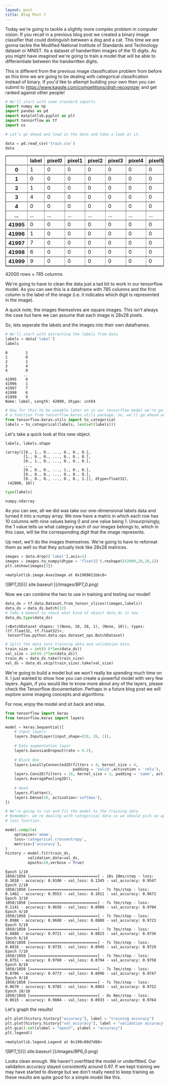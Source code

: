 ```yaml
---
layout: post
title: Blog Post 7
---
```


Today we're going to tackle a slightly more complex problem in computer vision. If you recall in a previous blog post we created a binary image classifier that could distinguish between a dog and a cat. This time we are gonna tackle the Modified National Institute of Standards and Technology dataset or MNIST. Its a dataset of handwritten images of the 10 digits. As you might have imagined we're going to train a model that will be able to differientiate between the handwritten digits.

This is different from the previous image classification problem from before as this time we are going to be dealing with categorical classification instead of binary.
If you'd like to attempt building your own then you can submit to https://www.kaggle.com/competitions/digit-recognizer and get ranked against other people!


```python
# We'll start with some standard imports
import numpy as np 
import pandas as pd
import matplotlib.pyplot as plt
import tensorflow as tf
import os

```


```python
# Let's go ahead and load in the data and take a look at it.

data = pd.read_csv('train.csv')
data
```




<div>
<style scoped>
    .dataframe tbody tr th:only-of-type {
        vertical-align: middle;
    }

    .dataframe tbody tr th {
        vertical-align: top;
    }

    .dataframe thead th {
        text-align: right;
    }
</style>
<table border="1" class="dataframe">
  <thead>
    <tr style="text-align: right;">
      <th></th>
      <th>label</th>
      <th>pixel0</th>
      <th>pixel1</th>
      <th>pixel2</th>
      <th>pixel3</th>
      <th>pixel4</th>
      <th>pixel5</th>
      <th>pixel6</th>
      <th>pixel7</th>
      <th>pixel8</th>
      <th>...</th>
      <th>pixel774</th>
      <th>pixel775</th>
      <th>pixel776</th>
      <th>pixel777</th>
      <th>pixel778</th>
      <th>pixel779</th>
      <th>pixel780</th>
      <th>pixel781</th>
      <th>pixel782</th>
      <th>pixel783</th>
    </tr>
  </thead>
  <tbody>
    <tr>
      <th>0</th>
      <td>1</td>
      <td>0</td>
      <td>0</td>
      <td>0</td>
      <td>0</td>
      <td>0</td>
      <td>0</td>
      <td>0</td>
      <td>0</td>
      <td>0</td>
      <td>...</td>
      <td>0</td>
      <td>0</td>
      <td>0</td>
      <td>0</td>
      <td>0</td>
      <td>0</td>
      <td>0</td>
      <td>0</td>
      <td>0</td>
      <td>0</td>
    </tr>
    <tr>
      <th>1</th>
      <td>0</td>
      <td>0</td>
      <td>0</td>
      <td>0</td>
      <td>0</td>
      <td>0</td>
      <td>0</td>
      <td>0</td>
      <td>0</td>
      <td>0</td>
      <td>...</td>
      <td>0</td>
      <td>0</td>
      <td>0</td>
      <td>0</td>
      <td>0</td>
      <td>0</td>
      <td>0</td>
      <td>0</td>
      <td>0</td>
      <td>0</td>
    </tr>
    <tr>
      <th>2</th>
      <td>1</td>
      <td>0</td>
      <td>0</td>
      <td>0</td>
      <td>0</td>
      <td>0</td>
      <td>0</td>
      <td>0</td>
      <td>0</td>
      <td>0</td>
      <td>...</td>
      <td>0</td>
      <td>0</td>
      <td>0</td>
      <td>0</td>
      <td>0</td>
      <td>0</td>
      <td>0</td>
      <td>0</td>
      <td>0</td>
      <td>0</td>
    </tr>
    <tr>
      <th>3</th>
      <td>4</td>
      <td>0</td>
      <td>0</td>
      <td>0</td>
      <td>0</td>
      <td>0</td>
      <td>0</td>
      <td>0</td>
      <td>0</td>
      <td>0</td>
      <td>...</td>
      <td>0</td>
      <td>0</td>
      <td>0</td>
      <td>0</td>
      <td>0</td>
      <td>0</td>
      <td>0</td>
      <td>0</td>
      <td>0</td>
      <td>0</td>
    </tr>
    <tr>
      <th>4</th>
      <td>0</td>
      <td>0</td>
      <td>0</td>
      <td>0</td>
      <td>0</td>
      <td>0</td>
      <td>0</td>
      <td>0</td>
      <td>0</td>
      <td>0</td>
      <td>...</td>
      <td>0</td>
      <td>0</td>
      <td>0</td>
      <td>0</td>
      <td>0</td>
      <td>0</td>
      <td>0</td>
      <td>0</td>
      <td>0</td>
      <td>0</td>
    </tr>
    <tr>
      <th>...</th>
      <td>...</td>
      <td>...</td>
      <td>...</td>
      <td>...</td>
      <td>...</td>
      <td>...</td>
      <td>...</td>
      <td>...</td>
      <td>...</td>
      <td>...</td>
      <td>...</td>
      <td>...</td>
      <td>...</td>
      <td>...</td>
      <td>...</td>
      <td>...</td>
      <td>...</td>
      <td>...</td>
      <td>...</td>
      <td>...</td>
      <td>...</td>
    </tr>
    <tr>
      <th>41995</th>
      <td>0</td>
      <td>0</td>
      <td>0</td>
      <td>0</td>
      <td>0</td>
      <td>0</td>
      <td>0</td>
      <td>0</td>
      <td>0</td>
      <td>0</td>
      <td>...</td>
      <td>0</td>
      <td>0</td>
      <td>0</td>
      <td>0</td>
      <td>0</td>
      <td>0</td>
      <td>0</td>
      <td>0</td>
      <td>0</td>
      <td>0</td>
    </tr>
    <tr>
      <th>41996</th>
      <td>1</td>
      <td>0</td>
      <td>0</td>
      <td>0</td>
      <td>0</td>
      <td>0</td>
      <td>0</td>
      <td>0</td>
      <td>0</td>
      <td>0</td>
      <td>...</td>
      <td>0</td>
      <td>0</td>
      <td>0</td>
      <td>0</td>
      <td>0</td>
      <td>0</td>
      <td>0</td>
      <td>0</td>
      <td>0</td>
      <td>0</td>
    </tr>
    <tr>
      <th>41997</th>
      <td>7</td>
      <td>0</td>
      <td>0</td>
      <td>0</td>
      <td>0</td>
      <td>0</td>
      <td>0</td>
      <td>0</td>
      <td>0</td>
      <td>0</td>
      <td>...</td>
      <td>0</td>
      <td>0</td>
      <td>0</td>
      <td>0</td>
      <td>0</td>
      <td>0</td>
      <td>0</td>
      <td>0</td>
      <td>0</td>
      <td>0</td>
    </tr>
    <tr>
      <th>41998</th>
      <td>6</td>
      <td>0</td>
      <td>0</td>
      <td>0</td>
      <td>0</td>
      <td>0</td>
      <td>0</td>
      <td>0</td>
      <td>0</td>
      <td>0</td>
      <td>...</td>
      <td>0</td>
      <td>0</td>
      <td>0</td>
      <td>0</td>
      <td>0</td>
      <td>0</td>
      <td>0</td>
      <td>0</td>
      <td>0</td>
      <td>0</td>
    </tr>
    <tr>
      <th>41999</th>
      <td>9</td>
      <td>0</td>
      <td>0</td>
      <td>0</td>
      <td>0</td>
      <td>0</td>
      <td>0</td>
      <td>0</td>
      <td>0</td>
      <td>0</td>
      <td>...</td>
      <td>0</td>
      <td>0</td>
      <td>0</td>
      <td>0</td>
      <td>0</td>
      <td>0</td>
      <td>0</td>
      <td>0</td>
      <td>0</td>
      <td>0</td>
    </tr>
  </tbody>
</table>
<p>42000 rows × 785 columns</p>
</div>



We're going to have to clean the data just a tad bit to work in our tensorflow model. As you can see this is a dataframe with 785 columns and the first column is the label of the image (i.e. it indicates which digit is represented in the image).

A quick note, the images themselves are square images. This isn't always the case but here we can assume that each image is 28x28 pixels.

So, lets seperate the labels and the images into their own dataframes.


```python
# We'll start with extracting the labels from data
labels = data['label']
labels
```




    0        1
    1        0
    2        1
    3        4
    4        0
            ..
    41995    0
    41996    1
    41997    7
    41998    6
    41999    9
    Name: label, Length: 42000, dtype: int64




```python
# Now for this to be useable later on in our tensorflow model we're going to need
# a function from tensorflow.keras.utils package. So, we'll go ahead and import it
from tensorflow.keras.utils import to_categorical
labels = to_categorical(labels, len(set(labels)))
```

Let's take a quick look at this new object.


```python
labels, labels.shape
```




    (array([[0., 1., 0., ..., 0., 0., 0.],
            [1., 0., 0., ..., 0., 0., 0.],
            [0., 1., 0., ..., 0., 0., 0.],
            ...,
            [0., 0., 0., ..., 1., 0., 0.],
            [0., 0., 0., ..., 0., 0., 0.],
            [0., 0., 0., ..., 0., 0., 1.]], dtype=float32),
     (42000, 10))




```python
type(labels)
```




    numpy.ndarray



As you can see, all we did was take our one-dimensional labels data and turned it into a numpy array. We now have a matrix in which each row has 10 columns with nine values being 0 and one value being 1. Unsurprisingly, the 1 value tells us what category each of our images belongs to, which in this case, will be the corresponding digit that the image represents.

Up next, we'll do the images themselves. We're going to have to reformat them as well so that they actually look like 28x28 matrices.


```python
images = data.drop(['label'],axis=1)
images = images.to_numpy(dtype = 'float32').reshape((42000,28,28,1))
plt.imshow(images[3])
```




    <matplotlib.image.AxesImage at 0x1909811bbc8>




    
![BP7_0]({{ site.baseurl }}/images/BP7_0.png)
    


Now we can combine the two to use in training and testing our model!


```python
data_ds = tf.data.Dataset.from_tensor_slices((images,labels))
data_ds = data_ds.batch(32)
# Take a moment to check what kind of object data_ds is now
data_ds,type(data_ds)

```




    (<BatchDataset shapes: ((None, 28, 28, 1), (None, 10)), types: (tf.float32, tf.float32)>,
     tensorflow.python.data.ops.dataset_ops.BatchDataset)




```python
# Split the data into training data and validation data.
train_size = int(0.8*len(data_ds))
val_size = int(0.2*len(data_ds))
train_ds = data_ds.take(train_size)
val_ds = data_ds.skip(train_size).take(val_size)
```

We're going to build a model but we won't really be spending much time on it. I just wanted to show how you can create a powerful model with very few layers. Again, if you would like to know more about any of the layers, please check the Tensorflow documentation. Perhaps in a future blog post we will explore some imaging concepts and algorithms.

For now, enjoy the model and sit back and relax.


```python
from tensorflow import keras
from tensorflow.keras import layers

model = keras.Sequential([
    # input layers
    layers.InputLayer(input_shape=(28, 28, 1)),
    
    # Data augmentation layer
    layers.GaussianDropout(rate = 0.2),
    
    # Block One
    layers.LocallyConnected2D(filters = 4, kernel_size = 4,
                              padding = 'valid',activation = 'relu'),
    layers.Conv2D(filters = 16, kernel_size = 3, padding = 'same', activation = 'relu'),
    layers.AveragePooling2D(),
    
    # Head
    layers.Flatten(),
    layers.Dense(10, activation='softmax'),
])
```


```python
# We're going to run and fit the model to the training data
# Remember, we're dealing with categorical data so we should pick an approriate
# loss function.

model.compile(
    optimizer='adam',
    loss='categorical_crossentropy',
    metrics=['accuracy'],
)
history = model.fit(train_ds,
          validation_data=val_ds,
          epochs=10,verbose = True)

```

    Epoch 1/10
    1050/1050 [==============================] - 10s 10ms/step - loss: 0.3018 - accuracy: 0.9106 - val_loss: 0.1345 - val_accuracy: 0.9547
    Epoch 2/10
    1050/1050 [==============================] - 7s 7ms/step - loss: 0.1462 - accuracy: 0.9553 - val_loss: 0.1011 - val_accuracy: 0.9672
    Epoch 3/10
    1050/1050 [==============================] - 7s 7ms/step - loss: 0.1141 - accuracy: 0.9656 - val_loss: 0.0966 - val_accuracy: 0.9704
    Epoch 4/10
    1050/1050 [==============================] - 7s 7ms/step - loss: 0.0988 - accuracy: 0.9688 - val_loss: 0.0880 - val_accuracy: 0.9723
    Epoch 5/10
    1050/1050 [==============================] - 7s 7ms/step - loss: 0.0888 - accuracy: 0.9721 - val_loss: 0.0823 - val_accuracy: 0.9736
    Epoch 6/10
    1050/1050 [==============================] - 7s 7ms/step - loss: 0.0816 - accuracy: 0.9735 - val_loss: 0.0945 - val_accuracy: 0.9729
    Epoch 7/10
    1050/1050 [==============================] - 7s 7ms/step - loss: 0.0751 - accuracy: 0.9760 - val_loss: 0.0794 - val_accuracy: 0.9758
    Epoch 8/10
    1050/1050 [==============================] - 7s 7ms/step - loss: 0.0706 - accuracy: 0.9773 - val_loss: 0.0896 - val_accuracy: 0.9747
    Epoch 9/10
    1050/1050 [==============================] - 7s 7ms/step - loss: 0.0670 - accuracy: 0.9785 - val_loss: 0.0863 - val_accuracy: 0.9752
    Epoch 10/10
    1050/1050 [==============================] - 8s 8ms/step - loss: 0.0615 - accuracy: 0.9804 - val_loss: 0.0933 - val_accuracy: 0.9764
    

Let's graph the results!


```python
plt.plot(history.history["accuracy"], label = "training accuracy")
plt.plot(history.history["val_accuracy"], label = "validation accuracy")
plt.gca().set(xlabel = "epoch", ylabel = "accuracy")
plt.legend()
```




    <matplotlib.legend.Legend at 0x190c80d7d88>




    
![BP7_1]({{ site.baseurl }}/images/BP6_0.png)
    


Looks clean enough. We haven't overfitted the model or underfitted. Our validation accuracy stayed consistently around 0.97. If we kept training we may have started to diverge but we don't really need to keep training as these results are quite good for a simple model like this.
